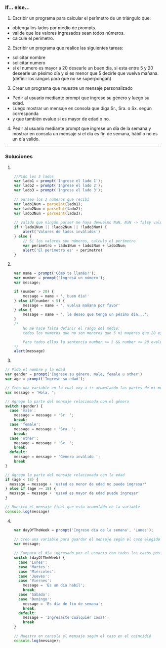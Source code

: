 ### If... else...

1) Escribir un programa para calcular el perímetro de un triángulo que:
- obtenga los lados por medio de prompts.
- valide que los valores ingresados sean todos números. 
- calcule el perímetro.


2) Escribir un programa que realice las siguientes tareas:
- solicitar nombre
- solicitar numero
- si el numero es mayor a 20 desearle un buen dia, si esta entre 5 y 20 desearle un pésimo día y si es menor que 5 decirle que vuelva mañana. (definir los rangos para que no se superpongan)

3) Crear un programa que muestre un mensaje personalizado
- Pedir al usuario mediante prompt que ingrese su género y luego su edad. 
- Luego mostrar un mensaje en consola que diga Sr., Sra. o Sx. según corresponda 
- y que también evalue si es mayor de edad o no.

4) Pedir al usuario mediante prompt que ingrese un día de la semana y mostrar en consola un mensaje si el día es fin de semana, hábil o no es un día valido.


----
### Soluciones
1)
```javascript
    //Pido los 3 lados
    var lado1 = prompt('Ingrese el lado 1');
    var lado2 = prompt('Ingrese el lado 2');
    var lado3 = prompt('Ingrese el lado 3');
    
    // parseo los 3 números que recibí
    var lado1Num = parseInt(lado1);
    var lado2Num = parseInt(lado2);
    var lado3Num = parseInt(lado3);
    
    // valido que ningún parser me haya devuelno NaN, NaN -> falsy value
    if (!lado1Num || !lado2Num || !lado3Num) {
        alert('Valores de lados inválidos')
    } else {
        // Si los valores son números, calculo el perímetro
        var perimetro = lado1Num + lado2Num + lado3Num;
        alert('El perimetro es' + perimetro) 
    }
```

2) 
```javascript
	var name = prompt('Cómo te llamás?');
	var number = prompt('Ingresá un número');
	var message;

	if (number > 20) {
		message = name + ', buen día!'
	} else if(number < 5) {
		message = name + ', vuelva mañana por favor'
	} else {
	    message = name + ', le deseo que tenga un pésimo día...';
	}
	/* 
		No me hace falta definir el rango del medio:
		todos los numeros que no son menores que 5 ni mayores que 20 están entre 5 y 20.

		Para todos ellos la sentencia number >= 5 && number <= 20 evalúa a true.
	*/
	alert(message)

```

3) 
```javascript
// Pido el nombre y la edad
var gender = prompt('Ingrese su género, male, female u other')
var age = prompt('Ingrese su edad');

// Creo una variable en la cual voy a ir acumulando las partes de mi mensaje
var message = 'Hola, ';

// Agrego la parte del mensaje relacionada con el género
switch (gender) {
  case 'male':
    message = message + 'Sr. ';
    break;
  case 'female':
    message = message + 'Sra. ';
    break;
  case 'other':
    message = message + 'Sx. ';
    break;
  default:
    message = message + 'Género inválido ';
    break
}

// Agrego la parte del mensaje relacionada con la edad
if (age < 18) {
  message = message + 'usted es menor de edad no puede ingresar'
} else if (age >= 18) {
  message = message + 'usted es mayor de edad puede ingresar'
}

// Muestro el mensaje final que esta acumulado en la variable
console.log(message)

```

4) 
```javascript
	var dayOfTheWeek = prompt('Ingrese día de la semana', 'Lunes');
    
    // Creo una variable para guardar el mensaje según el caso elegido por el usuario
    var message;
    
    // Comparo el día ingresado por el usuario con todos los casos posibles
    switch (dayOfTheWeek) {
      case 'Lunes':
      case 'Martes':
      case 'Miércoles':
      case 'Jueves':
      case 'Viernes':
        message = 'Es un día habíl';
        break;
      case 'Sábado':
      case 'Domingo':
        message = 'Es día de fin de semana';
        break;
      default:
        message = 'Ingresaste cualquier cosa!';
        break
    }
    
    // Muestro en consola el mensaje según el caso en el coincidió
    console.log(message);

```